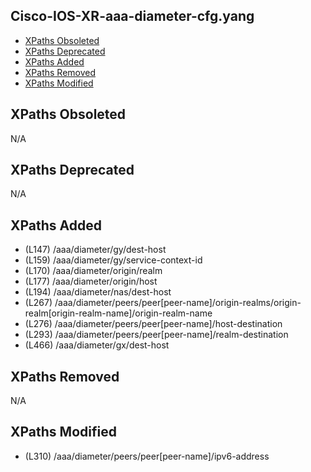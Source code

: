 ## Cisco-IOS-XR-aaa-diameter-cfg.yang

- [XPaths Obsoleted](#xpaths-obsoleted)
- [XPaths Deprecated](#xpaths-deprecated)
- [XPaths Added](#xpaths-added)
- [XPaths Removed](#xpaths-removed)
- [XPaths Modified](#xpaths-modified)

## XPaths Obsoleted

N/A

## XPaths Deprecated

N/A

## XPaths Added

- (L147)	/aaa/diameter/gy/dest-host
- (L159)	/aaa/diameter/gy/service-context-id
- (L170)	/aaa/diameter/origin/realm
- (L177)	/aaa/diameter/origin/host
- (L194)	/aaa/diameter/nas/dest-host
- (L267)	/aaa/diameter/peers/peer[peer-name]/origin-realms/origin-realm[origin-realm-name]/origin-realm-name
- (L276)	/aaa/diameter/peers/peer[peer-name]/host-destination
- (L293)	/aaa/diameter/peers/peer[peer-name]/realm-destination
- (L466)	/aaa/diameter/gx/dest-host

## XPaths Removed

N/A

## XPaths Modified

- (L310)	/aaa/diameter/peers/peer[peer-name]/ipv6-address

